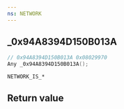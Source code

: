 ```yaml
---
ns: NETWORK
---
```

## _0x94A8394D150B013A

```c
// 0x94A8394D150B013A 0x08029970
Any _0x94A8394D150B013A();
```

```
NETWORK_IS_*  
```

## Return value
